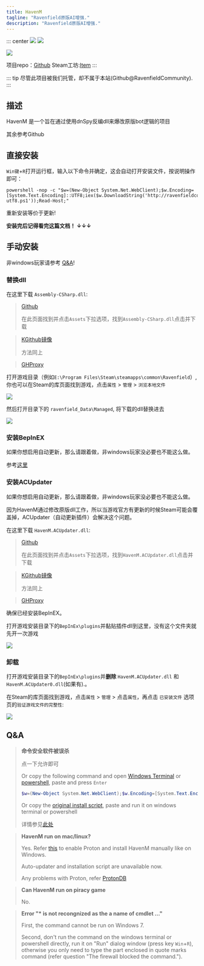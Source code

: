 ```yaml
---
title: HavenM
tagline: "Ravenfield原版AI增强."
description: "Ravenfield原版AI增强."
---
```


::: center
![](https://img.shields.io/discord/1132554570099343380.svg?label=Discord&logo=Discord&style=flat-square) ![](https://img.shields.io/github/downloads/RavenfieldCommunity/HavenM/latest/total.svg?label=当前版本下载量&logo=GitHub&style=flat-square) 

![](https://img.shields.io/badge/dynamic/json?label=最后更新时间%20(UTC)&logo=GitHub&style=flat-square&url=https%3A%2F%2Fapi.github.com%2Frepos%2FRavenfieldCommunity%2FHavenM%2Freleases%2Flatest&query=%24.assets%5B0%5D.updated_at)

项目repo：[Github](https://github.com/RavenfieldCommunity/HavenM) Steam工坊:[Item](https://steamcommunity.com/sharedfiles/filedetails/?id=3428665609)
:::

::: tip
尽管此项目被我们托管，却不属于本站(Github@RavenfieldCommunity).
:::

## 描述

HavenM 是一个旨在通过使用dnSpy反编dll来爆改原版bot逻辑的项目

其余参考Github

## 直接安装

`Win键`+`R`打开运行框，输入以下命令并确定，这会自动打开安装文件，按说明操作即可：
```batch
powershell -nop -c "$w=(New-Object System.Net.WebClient);$w.Encoding=[System.Text.Encoding]::UTF8;iex($w.DownloadString('http://ravenfieldcommunity.github.io/static/get_havenm-utf8.ps1'));Read-Host;"
```

重新安装等价于更新!

**安装完后记得看完这篇文档！ ↓↓↓**

## 手动安装

非windows玩家请参考 [Q&A](#Q&A)!

### 替换dll

在这里下载 `Assembly-CSharp.dll`:

> [Github](https://github.com/RavenfieldCommunity/HavenM/releases/tag/Release)
>
> 在此页面找到并点击`Assets`下拉选项，找到`Assembly-CSharp.dll`点击并下载

> [KGithub镜像](https://kkgithub.com/RavenfieldCommunity/HavenM/releases/tag/Release)
>
> 方法同上

> [GHProxy](https://ghproxy.net/https://github.com/RavenfieldCommunity/HavenM/releases/download/Release/Assembly-CSharp.dll)

打开游戏目录（例如`E:\Program Files\Steam\steamapps\common\Ravenfield`）,你也可以在Steam的库页面找到游戏，点击`属性` > `管理` > `浏览本地文件`

![](https://ravenfieldcommunity.github.io/docs-img/Projects/mlang.002.png)

然后打开目录下的 `ravenfield_Data\Managed`, 将下载的dll替换进去

![](https://ravenfieldcommunity.github.io/docs-img/Projects/havenm.002.png)

### 安装BepInEX

如果你想启用自动更新，那么请跟着做，非windows玩家没必要也不能这么做。

参考[这里](./mlang.md#安装BepInEX)

### 安装ACUpdater

如果你想启用自动更新，那么请跟着做，非windows玩家没必要也不能这么做。

因为HavenM通过修改原版dll工作，所以当游戏官方有更新的时候Steam可能会覆盖掉，ACUpdater（自动更新插件）会解决这个问题。

在这里下载 `HavenM.ACUpdater.dll`:

> [Github](https://github.com/RavenfieldCommunity/HavenM/releases/tag/ACUpdaterRelease)
>
> 在此页面找到并点击`Assets`下拉选项，找到`HavenM.ACUpdater.dll`点击并下载

> [KGithub镜像](https://kkgithub.com/RavenfieldCommunity/HavenM/releases/tag/ACUpdaterRelease)
>
> 方法同上

> [GHProxy](https://ghproxy.net/https://github.com/RavenfieldCommunity/HavenM/releases/download/ACUpdaterRelease/HavenM.ACUpdater.dll)	

确保已经安装BepInEX。

打开游戏安装目录下的`BepInEx\plugins`并黏贴插件dll到这里，没有这个文件夹就先开一次游戏

![](https://ravenfieldcommunity.github.io/docs-img/Projects/havenm.003.png)

### 卸载

打开游戏安装目录下的`BepInEx\plugins`并**删除** `HavenM.ACUpdater.dll` 和 `HavenM.ACUpdater0.dll`(如果有).。

在Steam的库页面找到游戏，点击`属性` > `管理` > 点击`属性`，再点击 `已安装文件` 选项页的`验证游戏文件的完整性`:

![](https://ravenfieldcommunity.github.io/docs-img/Projects/havenm.004.en.png)


## Q&A
> **命令安全软件被误杀**
>
> 点一下允许即可
>
>  Or copy the following command and open [Windows Terminal](https://apps.microsoft.com/detail/9n0dx20hk701) or [powershell](https://learn.microsoft.com/en-us/powershell/scripting/windows-powershell/starting-windows-powershell?view=powershell-7.5), paste and press `Enter`
>  
> ```powershell
> $w=(New-Object System.Net.WebClient);$w.Encoding=[System.Text.Encoding]::UTF8;iex($w.DownloadString('http://ravenfieldcommunity.github.io/static/get_ravenmcn_d-utf8.ps1'));
> ```
>
> Or copy the [original install script](http://ravenfieldcommunity.github.io/static/get_ravenmcn_d-utf8.ps1), paste and run it on windows terminal or powershell
>
> 详情参见[此处](./mlang.md#%E5%B8%B8%E8%A7%81%E9%97%AE%E9%A2%98)

> **HavenM run on mac/linux?**
>
> Yes. Refer [this](https://www.howtogeek.com/738967/how-to-use-steams-proton-to-play-windows-games-on-linux/#how-to-use-proton-for-steam) to enable Proton and install HavenM manually like on Windows.
>
> Auto-updater and installation script are unavailable now.
>
> Any problems with Proton, refer [ProtonDB](https://www.protondb.com/help)

> **Can HavenM run on piracy game**
>
> No.

> **Error "\* is not recongnized as the a name of cmdlet ..."**
>
> First, the command cannot be run on Windows 7. 
>
> Second, don't run the command on the windows terminal or powershell directly, run it on "Run" dialog window (press key `Win`+`R`), otherwise you only need to type the part enclosed in quote marks command (refer question "The firewall blocked the command.").

